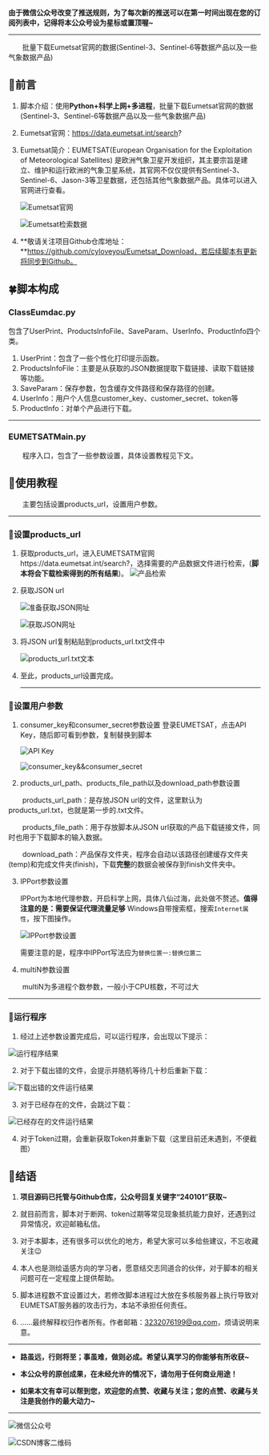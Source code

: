 **由于微信公众号改变了推送规则，为了每次新的推送可以在第一时间出现在您的订阅列表中，记得将本公众号设为星标或置顶喔~**

---

&emsp;&emsp;批量下载Eumetsat官网的数据(Sentinel-3、Sentinel-6等数据产品以及一些气象数据产品)

## 🌿前言

1. 脚本介绍：使用**Python+科学上网+多进程**，批量下载Eumetsat官网的数据(Sentinel-3、Sentinel-6等数据产品以及一些气象数据产品)
2. Eumetsat官网：https://data.eumetsat.int/search?
3. Eumetsat简介：EUMETSAT(European Organisation for the Exploitation of Meteorological Satellites) 是欧洲气象卫星开发组织，其主要宗旨是建立、维护和运行欧洲的气象卫星系统，其官网不仅仅提供有Sentinel-3、Sentinel-6、Jason-3等卫星数据，还包括其他气象数据产品。具体可以进入官网进行查看。

   ![Eumetsat官网](https://markdownf.oss-cn-shanghai.aliyuncs.com/mdimg/image-20231226231739365.png)
   
   ![Eumetsat检索数据](https://markdownf.oss-cn-shanghai.aliyuncs.com/mdimg/image-20231226232308208.png)

4. **敬请关注项目Github仓库地址：**https://github.com/cyloveyou/Eumetsat_Download，若后续脚本有更新将同步到Github。
## 🍀脚本构成

### ClassEumdac.py

包含了UserPrint、ProductsInfoFile、SaveParam、UserInfo、ProductInfo四个类。

1. UserPrint：包含了一些个性化打印提示函数。
2. ProductsInfoFile：主要是从获取的JSON数据提取下载链接、读取下载链接等功能。
3. SaveParam：保存参数，包含缓存文件路径和保存路径的创建。
4. UserInfo：用户个人信息customer_key、customer_secret、token等
5. ProductInfo：对单个产品进行下载。

---

### EUMETSATMain.py

&emsp;&emsp;程序入口，包含了一些参数设置，具体设置教程见下文。

## 🌸使用教程

&emsp;&emsp;主要包括设置products_url，设置用户参数。

---

### 🍗设置products_url

1. 获取products_url，进入EUMETSATM官网https://data.eumetsat.int/search?，选择需要的产品数据文件进行检索，(**脚本将会下载检索得到的所有结果**)。
   ![产品检索](https://markdownf.oss-cn-shanghai.aliyuncs.com/mdimg/image-20231226234556406.png)



2. 获取JSON url

   ![准备获取JSON网址](https://markdownf.oss-cn-shanghai.aliyuncs.com/mdimg/image-20231226234651924.png)
   
   ![获取JSON网址](https://markdownf.oss-cn-shanghai.aliyuncs.com/mdimg/image-20231226235434820.png)



3. 将JSON url复制粘贴到products_url.txt文件中

   ![products_url.txt文本](https://markdownf.oss-cn-shanghai.aliyuncs.com/mdimg/image-20231226235548912.png)

4. 至此，products_url设置完成。

   ---
   
### 🍟设置用户参数

1. consumer_key和consumer_secret参数设置
   登录EUMETSAT，点击API Key，随后即可看到参数，复制替换到脚本
   
   ![API Key](https://markdownf.oss-cn-shanghai.aliyuncs.com/mdimg/image-20231226235729535.png)
   
   ![consumer_key&&consumer_secret](https://markdownf.oss-cn-shanghai.aliyuncs.com/mdimg/image-20231226235858394.png)



2. products_url_path、products_file_path以及download_path参数设置

&emsp;&emsp;products_url_path：是存放JSON url的文件，这里默认为products_url.txt，也就是第一步的.txt文件。

   &emsp;&emsp;products_file_path：用于存放脚本从JSON url获取的产品下载链接文件，同时也用于下载脚本的输入数据。

   &emsp;&emsp;download_path：产品保存文件夹，程序会自动以该路径创建缓存文件夹(temp)和完成文件夹(finish)，下载**完整**的数据会被保存到finish文件夹中。



3. IPPort参数设置

   IPPort为本地代理参数，开启科学上网，具体八仙过海，此处做不赘述。**值得注意的是：需要保证代理流量足够**
   Windows自带搜索框，搜索`Internet属性`，按下图操作。
   
   ![IPPort参数设置](https://markdownf.oss-cn-shanghai.aliyuncs.com/mdimg/202311181532045.png)
   
   需要注意的是，程序中IPPort写法应为`替换位置一:替换位置二`



4. multiN参数设置

&emsp;&emsp;multiN为多进程个数参数，一般小于CPU核数，不可过大

---

### 🍔运行程序

1. 经过上述参数设置完成后，可以运行程序，会出现以下提示：

![运行程序结果](https://markdownf.oss-cn-shanghai.aliyuncs.com/mdimg/image-20231227002145037.png)



2. 对于下载出错的文件，会提示并随机等待几十秒后重新下载：

![下载出错的文件运行结果](https://markdownf.oss-cn-shanghai.aliyuncs.com/mdimg/image-20231227003510444.png)



3. 对于已经存在的文件，会跳过下载：

![已经存在的文件运行结果](https://markdownf.oss-cn-shanghai.aliyuncs.com/mdimg/image-20231227003002217.png)

4. 对于Token过期，会重新获取Token并重新下载（这里目前还未遇到，不便截图）

## 🌹结语
1. **项目源码已托管与Github仓库，公众号回复关键字“240101”获取~**

2. 就目前而言，脚本对于断网、token过期等常见现象抵抗能力良好，还遇到过异常情况，欢迎邮箱私信。
3. 对于本脚本，还有很多可以优化的地方，希望大家可以多给些建议，不忘收藏关注😉
4. 本人也是测绘遥感方向的学习者，愿意结交志同道合的伙伴，对于脚本的相关问题可在一定程度上提供帮助。
5. 脚本进程数不宜设置过大，若修改脚本进程过大放在多核服务器上执行导致对EUMETSAT服务器的攻击行为，本站不承担任何责任。
6. ......最终解释权归作者所有。作者邮箱：3232076199@qq.com，烦请说明来意。

---

- **路虽远，行则将至；事虽难，做则必成。希望认真学习的你能够有所收获~**

- **本公众号的原创成果，在未经允许的情况下，请勿用于任何商业用途！**

- **如果本文有幸可以帮到您，欢迎您的点赞、收藏与关注；您的点赞、收藏与关注是我创作的最大动力~**

---

![微信公众号](https://files.mdnice.com/user/36889/e916ac55-da6d-4376-92f3-03dcb8c9799b.jpg)

![CSDN博客二维码](https://files.mdnice.com/user/36889/90f72fe9-1c32-4e92-b635-cb00e502dccb.jpg)